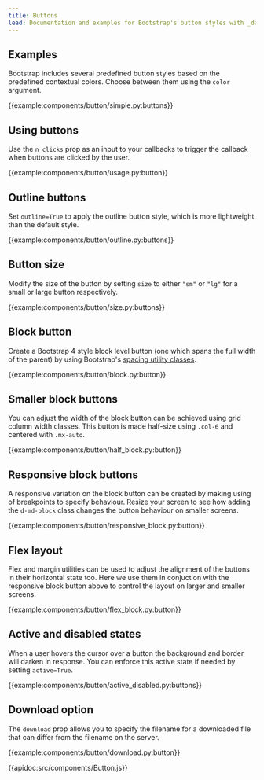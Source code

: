 ```yaml
---
title: Buttons
lead: Documentation and examples for Bootstrap's button styles with _dash-bootstrap-components_.
---
```


## Examples

Bootstrap includes several predefined button styles based on the predefined contextual colors. Choose between them using the `color` argument.

{{example:components/button/simple.py:buttons}}

## Using buttons

Use the `n_clicks` prop as an input to your callbacks to trigger the callback when buttons are clicked by the user.

{{example:components/button/usage.py:button}}

## Outline buttons

Set `outline=True` to apply the outline button style, which is more lightweight than the default style.

{{example:components/button/outline.py:buttons}}

## Button size

Modify the size of the button by setting `size` to either `"sm"` or `"lg"` for a small or large button respectively.

{{example:components/button/size.py:buttons}}

## Block button

Create a Bootstrap 4 style block level button (one which spans the full width
of the parent) by using Bootstrap's [spacing utility classes](https://getbootstrap.com/docs/5.0/utilities/spacing/).

{{example:components/button/block.py:button}}

## Smaller block buttons

You can adjust the width of the block button can be achieved using grid column width classes. This button is made half-size using `.col-6` and centered with `.mx-auto`.

{{example:components/button/half_block.py:button}}

## Responsive block buttons

A responsive variation on the block button can be created by making using of breakpoints to specify behaviour. Resize your screen to see how adding the `d-md-block` class changes the button behaviour on smaller screens.

{{example:components/button/responsive_block.py:button}}

## Flex layout

Flex and margin utilities can be used to adjust the alignment of the buttons in their horizontal state too. Here we use them in conjuction with the responsive block button above to control the layout on larger and smaller screens.

{{example:components/button/flex_block.py:button}}

## Active and disabled states

When a user hovers the cursor over a button the background and border will darken in response. You can enforce this active state if needed by setting `active=True`.

{{example:components/button/active_disabled.py:buttons}}

## Download option

The `download` prop allows you to specify the filename for a downloaded file that can differ from the filename on the server.

{{example:components/button/download.py:button}}

{{apidoc:src/components/Button.js}}
